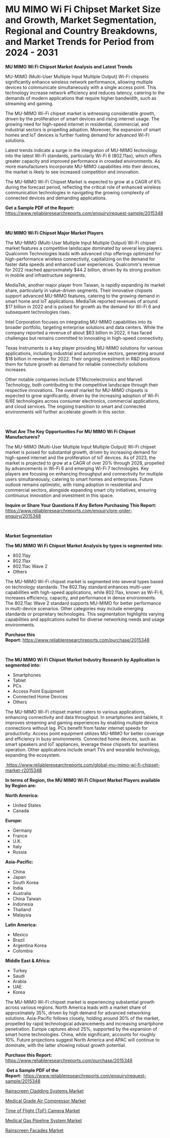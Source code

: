 <p><h1>MU MIMO Wi Fi Chipset Market Size and Growth, Market Segmentation, Regional and Country Breakdowns, and Market Trends for Period from 2024 -  2031</h1></p><p><strong>MU MIMO Wi Fi Chipset Market Analysis and Latest Trends</strong></p>
<p><p>MU-MIMO (Multi-User Multiple Input Multiple Output) Wi-Fi chipsets significantly enhance wireless network performance, allowing multiple devices to communicate simultaneously with a single access point. This technology increase network efficiency and reduces latency, catering to the demands of modern applications that require higher bandwidth, such as streaming and gaming.</p><p>The MU-MIMO Wi-Fi chipset market is witnessing considerable growth, driven by the proliferation of smart devices and rising internet usage. The growing need for high-speed internet in residential, commercial, and industrial sectors is propelling adoption. Moreover, the expansion of smart homes and IoT devices is further fueling demand for advanced Wi-Fi solutions.</p><p>Latest trends indicate a surge in the integration of MU-MIMO technology into the latest Wi-Fi standards, particularly Wi-Fi 6 (802.11ax), which offers greater capacity and improved performance in crowded environments. As more manufacturers incorporate MU-MIMO capabilities into their devices, the market is likely to see increased competition and innovation.</p><p>The MU-MIMO Wi-Fi Chipset Market is expected to grow at a CAGR of 6% during the forecast period, reflecting the critical role of enhanced wireless communication technologies in navigating the growing complexity of connected devices and demanding applications.</p></p>
<p><strong>Get a Sample PDF of the Report:&nbsp;</strong> <a href="https://www.reliableresearchreports.com/enquiry/request-sample/2015348?utm_campaign=3&utm_medium=2&utm_source=Github&utm_content=ia&utm_term=27102024&utm_id=mu-mimo-wi-fi-chipset">https://www.reliableresearchreports.com/enquiry/request-sample/2015348</a></p>
<p>&nbsp;</p>
<p><strong>MU MIMO Wi Fi Chipset Major Market Players</strong></p>
<p><p>The MU-MIMO (Multi-User Multiple Input Multiple Output) Wi-Fi chipset market features a competitive landscape dominated by several key players. Qualcomm Technologies leads with advanced chip offerings optimized for high-performance wireless connectivity, capitalizing on the demand for faster data speeds and enhanced user experiences. Qualcomm's revenue for 2022 reached approximately $44.2 billion, driven by its strong position in mobile and infrastructure segments.</p><p>MediaTek, another major player from Taiwan, is rapidly expanding its market share, particularly in value-driven segments. Their innovative chipsets support advanced MU-MIMO features, catering to the growing demand in smart home and IoT applications. MediaTek reported revenues of around $17 billion in 2022 and is poised for growth as the demand for Wi-Fi 6 and subsequent technologies rises.</p><p>Intel Corporation focuses on integrating MU-MIMO capabilities into its broader portfolio, targeting enterprise solutions and data centers. While the company reported a revenue of about $63 billion in 2022, it has faced challenges but remains committed to innovating in high-speed connectivity.</p><p>Texas Instruments is a key player providing MU-MIMO solutions for various applications, including industrial and automotive sectors, generating around $18 billion in revenue for 2022. Their ongoing investment in R&D positions them for future growth as demand for reliable connectivity solutions increases.</p><p>Other notable companies include STMicroelectronics and Marvell Technology, both contributing to the competitive landscape through their respective innovations. The overall market for MU-MIMO chipsets is expected to grow significantly, driven by the increasing adoption of Wi-Fi 6/6E technologies across consumer electronics, commercial applications, and cloud services. The ongoing transition to smart and connected environments will further accelerate growth in this sector.</p></p>
<p>&nbsp;</p>
<p><strong>What Are The Key Opportunities For MU MIMO Wi Fi Chipset Manufacturers?</strong></p>
<p><p>The MU-MIMO (Multi-User Multiple Input Multiple Output) Wi-Fi chipset market is poised for substantial growth, driven by increasing demand for high-speed internet and the proliferation of IoT devices. As of 2023, the market is projected to grow at a CAGR of over 20% through 2028, propelled by advancements in Wi-Fi 6 and emerging Wi-Fi 7 technologies. Key players are focusing on enhancing throughput and connectivity for multiple users simultaneously, catering to smart homes and enterprises. Future outlook remains optimistic, with rising adoption in residential and commercial sectors, alongside expanding smart city initiatives, ensuring continuous innovation and investment in this space.</p></p>
<p><strong>Inquire or Share Your Questions If Any Before Purchasing This Report:</strong> <a href="https://www.reliableresearchreports.com/enquiry/pre-order-enquiry/2015348?utm_campaign=3&utm_medium=2&utm_source=Github&utm_content=ia&utm_term=27102024&utm_id=mu-mimo-wi-fi-chipset">https://www.reliableresearchreports.com/enquiry/pre-order-enquiry/2015348</a></p>
<p>&nbsp;</p>
<p><strong>Market Segmentation</strong></p>
<p><strong>The MU MIMO Wi Fi Chipset Market Analysis by types is segmented into:</strong></p>
<p><ul><li>802.11ay</li><li>802.11ax</li><li>802.11ac Wave 2</li><li>Others</li></ul></p>
<p><p>The MU-MIMO Wi-Fi chipset market is segmented into several types based on technology standards. The 802.11ay standard enhances multi-user capabilities with high-speed applications, while 802.11ax, known as Wi-Fi 6, increases efficiency, capacity, and performance in dense environments. The 802.11ac Wave 2 standard supports MU-MIMO for better performance in multi-device scenarios. Other categories may include emerging standards or proprietary technologies. This segmentation highlights varying capabilities and applications suited for diverse networking needs and usage environments.</p></p>
<p><strong>Purchase this Report:&nbsp;</strong><a href="https://www.reliableresearchreports.com/purchase/2015348?utm_campaign=3&utm_medium=2&utm_source=Github&utm_content=ia&utm_term=27102024&utm_id=mu-mimo-wi-fi-chipset">https://www.reliableresearchreports.com/purchase/2015348</a></p>
<p>&nbsp;</p>
<p><strong>The MU MIMO Wi Fi Chipset Market Industry Research by Application is segmented into:</strong></p>
<p><ul><li>Smartphones</li><li>Tablet</li><li>PCs</li><li>Access Point Equipment</li><li>Connected Home Devices</li><li>Others</li></ul></p>
<p><p>The MU-MIMO Wi-Fi chipset market caters to various applications, enhancing connectivity and data throughput. In smartphones and tablets, it improves streaming and gaming experiences by enabling multiple device connections without lag. PCs benefit from faster internet speeds for productivity. Access point equipment utilizes MU-MIMO for better coverage and efficiency in busy environments. Connected home devices, such as smart speakers and IoT appliances, leverage these chipsets for seamless operation. Other applications include smart TVs and wearable technology, expanding the ecosystem.</p></p>
<p><a href="https://www.reliableresearchreports.com/global-mu-mimo-wi-fi-chipset-market-r2015348?utm_campaign=3&utm_medium=2&utm_source=Github&utm_content=ia&utm_term=27102024&utm_id=mu-mimo-wi-fi-chipset">&nbsp;https://www.reliableresearchreports.com/global-mu-mimo-wi-fi-chipset-market-r2015348</a></p>
<p><strong>In terms of Region, the MU MIMO Wi Fi Chipset Market Players available by Region are:</strong></p>
<p>
    <p> <strong> North America: </strong>
        <ul>
            <li>United States</li>
            <li>Canada</li>
        </ul>
        </p> 
    <p> <strong> Europe: </strong>
        <ul>
            <li>Germany</li>
            <li>France</li>
            <li>U.K.</li>
            <li>Italy</li>
            <li>Russia</li>
        </ul>
        </p> 
    <p> <strong> Asia-Pacific: </strong>
        <ul>
            <li>China</li>
            <li>Japan</li>
            <li>South Korea</li>
            <li>India</li>
            <li>Australia</li>
            <li>China Taiwan</li>
            <li>Indonesia</li>
            <li>Thailand</li>
            <li>Malaysia</li>
        </ul>
        </p> 
    <p> <strong> Latin America: </strong>
        <ul>
            <li>Mexico</li>
            <li>Brazil</li>
            <li>Argentina Korea</li>
            <li>Colombia</li>
        </ul>
        </p> 
    <p> <strong> Middle East & Africa: </strong>
        <ul>
            <li>Turkey</li>
            <li>Saudi</li>
            <li>Arabia</li>
            <li>UAE</li>
            <li>Korea</li>
        </ul>
    </p>
    </p>
<p><p>The MU-MIMO Wi-Fi chipset market is experiencing substantial growth across various regions. North America leads with a market share of approximately 35%, driven by high demand for advanced networking solutions. Asia-Pacific follows closely, holding around 30% of the market, propelled by rapid technological advancements and increasing smartphone penetration. Europe captures about 25%, supported by the expansion of smart home technologies. China, while significant, accounts for roughly 10%. Future projections suggest North America and APAC will continue to dominate, with the latter showing robust growth potential.</p></p>
<p><strong>Purchase this Report: </strong><a href="https://www.reliableresearchreports.com/purchase/2015348?utm_campaign=3&utm_medium=2&utm_source=Github&utm_content=ia&utm_term=27102024&utm_id=mu-mimo-wi-fi-chipset">https://www.reliableresearchreports.com/purchase/2015348</a></p>
<p>&nbsp;<strong>Get a Sample PDF of the Report:&nbsp;&nbsp;</strong><a href="https://www.reliableresearchreports.com/enquiry/request-sample/2015348?utm_campaign=3&utm_medium=2&utm_source=Github&utm_content=ia&utm_term=27102024&utm_id=mu-mimo-wi-fi-chipset">https://www.reliableresearchreports.com/enquiry/request-sample/2015348</a></p>
<p><strong></strong></p>
<p><p><a href="https://medium.com/@viktors14ni/rainscreen-cladding-systems-market-share-market-analysis-growth-trends-forecasts-for-period-1ba8e4876917?postPublishedType=repub&utm_campaign=3&utm_medium=2&utm_source=Github&utm_content=ia&utm_term=27102024&utm_id=mu-mimo-wi-fi-chipset">Rainscreen Cladding Systems Market</a></p><p><a href="https://www.linkedin.com/pulse/insights-medical-grade-air-compressor-industry-market-financial-8cewe?utm_campaign=3&utm_medium=2&utm_source=Github&utm_content=ia&utm_term=27102024&utm_id=mu-mimo-wi-fi-chipset">Medical Grade Air Compressor Market</a></p><p><a href="https://issuu.com/reportprime-2/docs/time-of-flight-tof-camera-market-si_229d24abfdb75b?utm_campaign=3&utm_medium=2&utm_source=Github&utm_content=ia&utm_term=27102024&utm_id=mu-mimo-wi-fi-chipset">Time of Flight (ToF) Camera Market</a></p><p><a href="https://www.linkedin.com/pulse/medical-gas-pipeline-system-market-share-analysis-growth-trends-gq1le?utm_campaign=3&utm_medium=2&utm_source=Github&utm_content=ia&utm_term=27102024&utm_id=mu-mimo-wi-fi-chipset">Medical Gas Pipeline System Market</a></p><p><a href="https://medium.com/@cairotmbrowne3cq/rainscreen-facades-market-global-analysis-trends-forecasts-2024-2031-f671ac66f94a?utm_campaign=3&utm_medium=2&utm_source=Github&utm_content=ia&utm_term=27102024&utm_id=mu-mimo-wi-fi-chipset">Rainscreen Facades Market</a></p></p>